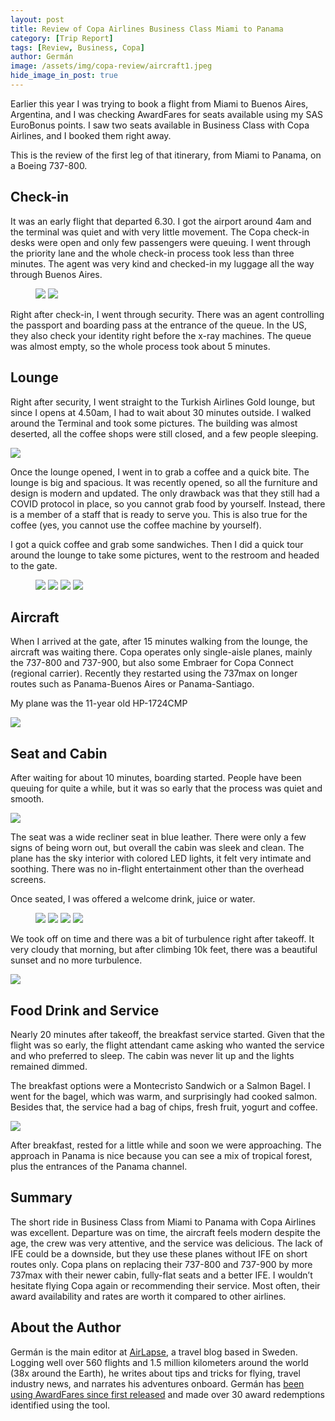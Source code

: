 ```yaml
---
layout: post
title: Review of Copa Airlines Business Class Miami to Panama
category: [Trip Report]
tags: [Review, Business, Copa]
author: Germán
image: /assets/img/copa-review/aircraft1.jpeg
hide_image_in_post: true
---
```


Earlier this year I was trying to book a flight from Miami to Buenos Aires, Argentina, and I was checking AwardFares for seats available using my SAS EuroBonus points. I saw two seats available in Business Class with Copa Airlines, and I booked them right away.  

This is the review of the first leg of that itinerary, from Miami to Panama, on a Boeing 737-800.

## Check-in

It was an early flight that departed 6.30. I got the airport around 4am and the terminal was quiet and with very little movement. The Copa check-in desks were open and only few passengers were queuing. I went through the priority lane and the whole check-in process took less than three minutes. The agent was very kind and checked-in my luggage all the way through Buenos Aires.

<figure>
<img src="/assets/img/copa-review/checkin1.jpeg" class="half"/>
<img src="/assets/img/copa-review/checkin2.jpeg" class="half"/>
</figure>

Right after check-in, I went through security. There was an agent controlling the passport and boarding pass at the entrance of the queue. In the US, they also check your identity right before the x-ray machines. The queue was almost empty, so the whole process took about 5 minutes.

## Lounge

Right after security, I went straight to the Turkish Airlines Gold lounge, but since I opens at 4.50am, I had to wait about 30 minutes outside. I walked around the Terminal and took some pictures. The building was almost deserted, all the coffee shops were still closed, and a few people sleeping.
 
<img src="/assets/img/copa-review/terminal.jpeg" />

Once the lounge opened, I went in to grab a coffee and a quick bite. The lounge is big and spacious. It was recently opened, so all the furniture and design is modern and updated. The only drawback was that they still had a COVID protocol in place, so you cannot grab food by yourself. Instead, there is a member of a staff that is ready to serve you. This is also true for the coffee (yes, you cannot use the coffee machine by yourself).

I got a quick coffee and grab some sandwiches. Then I did a quick tour around the lounge to take some pictures, went to the restroom and headed to the gate.

<figure>
<img src="/assets/img/copa-review/lounge1.jpeg" class="half"/>
<img src="/assets/img/copa-review/lounge2.jpeg" class="half"/>
<img src="/assets/img/copa-review/lounge3.jpeg" class="half"/>
<img src="/assets/img/copa-review/lounge4.jpeg" class="half"/>
</figure>

## Aircraft

When I arrived at the gate, after 15 minutes walking from the lounge, the aircraft was waiting there. Copa operates only single-aisle planes, mainly the 737-800 and 737-900, but also some Embraer for Copa Connect (regional carrier). Recently they restarted using the 737max on longer routes such as Panama-Buenos Aires or Panama-Santiago.

My plane was the 11-year old HP-1724CMP 

<img src="/assets/img/copa-review/aircraft1.jpeg" class="half" />

## Seat and Cabin

After waiting for about 10 minutes, boarding started. People have been queuing for quite a while, but it was so early that the process was quiet and smooth.

<img src="/assets/img/copa-review/boarding.jpeg" />

The seat was a wide recliner seat in blue leather. There were only a few signs of being worn out, but overall the cabin was sleek and clean. The plane has the sky interior with colored LED lights, it felt very intimate and soothing. There was no in-flight entertainment other than the overhead screens.

Once seated, I was offered a welcome drink, juice or water.

<figure>
<img src="/assets/img/copa-review/seat1.jpeg" class="half" />
<img src="/assets/img/copa-review/seat2.jpeg" class="half" />
<img src="/assets/img/copa-review/seat3.jpeg" class="half" />
<img src="/assets/img/copa-review/seat4.jpeg" class="half" />
</figure>

We took off on time and there was a bit of turbulence right after takeoff. It very cloudy that morning, but after climbing 10k feet, there was a beautiful sunset and no more turbulence.

<img src="/assets/img/copa-review/takeoff.jpeg" />

## Food Drink and Service

Nearly 20 minutes after takeoff, the breakfast service started. Given that the flight was so early, the flight attendant came asking who wanted the service and who preferred to sleep. The cabin was never lit up and the lights remained dimmed. 

The breakfast options were a Montecristo Sandwich or a Salmon Bagel. I went for the bagel, which was warm, and surprisingly had cooked salmon. Besides that, the service had a bag of chips, fresh fruit, yogurt and coffee.

<img src="/assets/img/copa-review/meal.jpeg" />

After breakfast, rested for a little while and soon we were approaching. The approach in Panama is nice because you can see a mix of tropical forest, plus the entrances of the Panama channel.

## Summary

The short ride in Business Class from Miami to Panama with Copa Airlines was excellent. Departure was on time, the aircraft feels modern despite the age, the crew was very attentive, and the service was delicious. The lack of IFE could be a downside, but they use these planes without IFE on short routes only. Copa plans on replacing their 737-800 and 737-900 by more 737max with their newer cabin, fully-flat seats and a better IFE. I wouldn’t hesitate flying Copa again or recommending their service. Most often, their award availability and rates are worth it compared to other airlines.

## About the Author

Germán is the main editor at [AirLapse](https://airlapse.net/), a travel blog based in Sweden. Logging well over 560 flights and 1.5 million kilometers around the world (38x around the Earth), he writes about tips and tricks for flying, travel industry news, and narrates his adventures onboard. Germán has [been using AwardFares since first released](https://airlapse.net/blog/awardfares-best-tool-to-find-star-alliance-award-ticket-availability-in-2020) and made over 30 award redemptions identified using the tool.

<script type="application/ld+json">
{
  "@context": "https://schema.org/", 
  "@type": "Product", 
  "name": "Copa 737-800 Business Class",
  "image": "https://blog.awardfares.com/assets/img/copa-review/aircraft1.jpeg",
  "description": "Review of the business class cabin and service on Copa Airlines 737-800 from Miami to Panama (short-haul)",
  "brand": {
    "@type": "Brand",
    "name": "Copa Airlines"
  },
  "aggregateRating": {
    "@type": "AggregateRating",
    "ratingValue": "4",
    "bestRating": "5",
    "worstRating": "1",
    "ratingCount": "1",
    "reviewCount": "1"
  },
  "review": {
    "@type": "Review",
    "name": "Good food, old seat, no IFE.",
    "reviewBody": "The short ride in Business Class from Miami to Panama with Copa Airlines was excellent. Departure was on time, and the aircraft felt modern, despite its age. The crew was very attentive, and the service was delicious. The lack of IFE could be a downside, but they only use these planes without IFE on short routes. Copa plans on replacing their 737-800 and 737-900 with more 737max with their newer cabin, fully-flat seats, and a better IFE. I wouldn’t hesitate to fly Copa again or to recommend their service. Their award availability and rates are often worth it compared to other airlines.",
    "reviewRating": {
      "@type": "Rating",
      "ratingValue": "4",
      "bestRating": "5",
      "worstRating": "1"
    },
    "datePublished": "2022-12-02",
    "author": {"@type": "Person", "name": "Germán Ceballos"},
    "publisher": {"@type": "Organization", "name": "AwardFares"}
  }
}
</script>